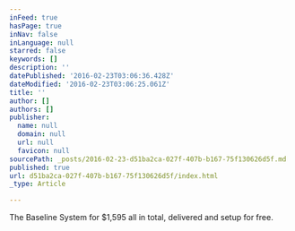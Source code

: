 ```yaml
---
inFeed: true
hasPage: true
inNav: false
inLanguage: null
starred: false
keywords: []
description: ''
datePublished: '2016-02-23T03:06:36.428Z'
dateModified: '2016-02-23T03:06:25.061Z'
title: ''
author: []
authors: []
publisher:
  name: null
  domain: null
  url: null
  favicon: null
sourcePath: _posts/2016-02-23-d51ba2ca-027f-407b-b167-75f130626d5f.md
published: true
url: d51ba2ca-027f-407b-b167-75f130626d5f/index.html
_type: Article

---
```

The Baseline System for $1,595 all in total, delivered and setup for free.